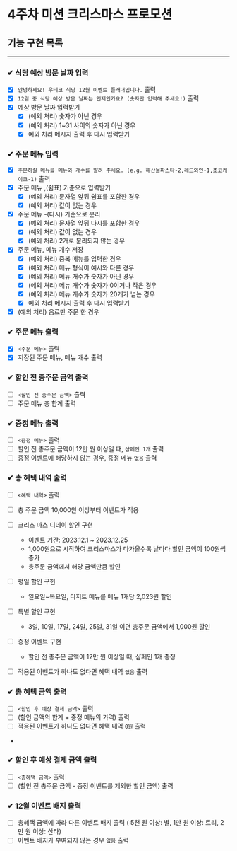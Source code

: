 # 4주차 미션 크리스마스 프로모션

## 기능 구현 목록

---

### ✔ 식당 예상 방문 날짜 입력

- [x] `안녕하세요! 우테코 식당 12월 이벤트 플래너입니다.` 출력
- [x] `12월 중 식당 예상 방문 날짜는 언제인가요? (숫자만 입력해 주세요!)` 출력
- [x] 예상 방문 날짜 입력받기
    - [x] (예외 처리) 숫자가 아닌 경우
    - [x] (예외 처리) 1~31 사이의 숫자가 아닌 경우
    - [x] 예외 처리 메시지 출력 후 다시 입력받기

### ✔ 주문 메뉴 입력

- [x] `주문하실 메뉴를 메뉴와 개수를 알려 주세요. (e.g. 해산물파스타-2,레드와인-1,초코케이크-1)` 출력
- [x] 주문 메뉴 ,(쉼표) 기준으로 입력받기
    - [x] (예외 처리) 문자열 앞뒤 쉼표를 포함한 경우
    - [x] (예외 처리) 값이 없는 경우

- [x] 주문 메뉴 -(다시) 기준으로 분리
    - [x] (예외 처리) 문자열 앞뒤 다시를 포함한 경우
    - [x] (예외 처리) 값이 없는 경우
    - [x] (예외 처리) 2개로 분리되지 않는 경우

- [x] 주문 메뉴, 메뉴 개수 저장
    - [x] (예외 처리) 중복 메뉴를 입력한 경우
    - [x] (예외 처리) 메뉴 형식이 예시와 다른 경우
    - [x] (예외 처리) 메뉴 개수가 숫자가 아닌 경우
    - [x] (예외 처리) 메뉴 개수가 숫자가 0이거나 작은 경우
    - [x] (예외 처리) 메뉴 개수가 숫자가 20개가 넘는 경우
    - [x] 예외 처리 메시지 출력 후 다시 입력받기
- [x] (예외 처리) 음료만 주문 한 경우

### ✔ 주문 메뉴 출력

- [x] `<주문 메뉴>` 출력
- [x] 저장된 주문 메뉴, 메뉴 개수 출력

### ✔ 할인 전 총주문 금액 출력

- [ ] `<할인 전 총주문 금액>` 출력
- [ ] 주문 메뉴 총 합계 출력

### ✔ 증정 메뉴 출력

- [ ] `<증정 메뉴>` 출력
- [ ] 할인 전 총주문 금액이 12만 원 이상일 때, `샴페인 1개` 출력
- [ ] 증정 이벤트에 해당하지 않는 경우, 증정 메뉴 `없음` 출력

### ✔ 총 혜택 내역 출력

- [ ] `<혜택 내역>` 출력
- [ ] 총 주문 금액 10,000원 이상부터 이벤트가 적용
- [ ] 크리스 마스 디데이 할인 구현
    - 이벤트 기간: 2023.12.1 ~ 2023.12.25
    - 1,000원으로 시작하여 크리스마스가 다가올수록 날마다 할인 금액이 100원씩 증가
    - 총주문 금액에서 해당 금액만큼 할인
- [ ] 평일 할인 구현
    - 일요일~목요일, 디저트 메뉴를 메뉴 1개당 2,023원 할인
- [ ] 특별 할인 구현
    - 3일, 10일, 17일, 24일, 25일, 31일 이면 총주문 금액에서 1,000원 할인
- [ ] 증정 이벤트 구현
    - 할인 전 총주문 금액이 12만 원 이상일 때, 샴페인 1개 증정

- [ ] 적용된 이벤트가 하나도 없다면 혜택 내역 `없음` 출력

### ✔ 총 혜택 금액 출력

- [ ] `<할인 후 예상 결제 금액>` 출력
- [ ] (할인 금액의 합계 + 증정 메뉴의 가격) 출력
- [ ] 적용된 이벤트가 하나도 없다면 혜택 내역 `0원` 출력
-

### ✔ 할인 후 예상 결제 금액 출력

- [ ] `<총혜택 금액>` 출력
- [ ] (할인 전 총주문 금액 - 증정 이벤트를 제외한 할인 금액) 출력

### ✔ 12월 이벤트 배지 출력

- [ ] 총혜택 금액에 따라 다른 이벤트 배지 출력 ( 5천 원 이상: 별, 1만 원 이상: 트리, 2만 원 이상: 산타)
- [ ] 이벤트 배지가 부여되지 않는 경우 `없음` 출력
